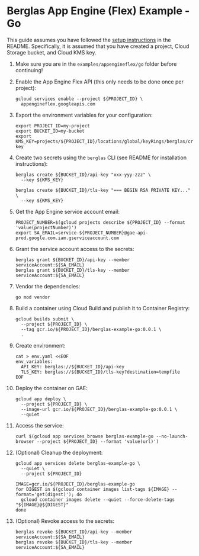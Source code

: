 # Berglas App Engine (Flex) Example - Go

This guide assumes you have followed the [setup instructions][setup] in the
README. Specifically, it is assumed that you have created a project, Cloud
Storage bucket, and Cloud KMS key.

[setup]: https://github.com/GoogleCloudPlatform/berglas#setup

1. Make sure you are in the `examples/appengineflex/go` folder before continuing!

1. Enable the App Engine Flex API (this only needs to be done once per project):

    ```text
    gcloud services enable --project ${PROJECT_ID} \
      appengineflex.googleapis.com
    ```

1. Export the environment variables for your configuration:

    ```text
    export PROJECT_ID=my-project
    export BUCKET_ID=my-bucket
    export KMS_KEY=projects/${PROJECT_ID}/locations/global/keyRings/berglas/cryptoKeys/berglas-key
    ```

1. Create two secrets using the `berglas` CLI (see README for installation
instructions):

    ```text
    berglas create ${BUCKET_ID}/api-key "xxx-yyy-zzz" \
      --key ${KMS_KEY}
    ```

    ```text
    berglas create ${BUCKET_ID}/tls-key "=== BEGIN RSA PRIVATE KEY..." \
      --key ${KMS_KEY}
    ```

1. Get the App Engine service account email:

    ```text
    PROJECT_NUMBER=$(gcloud projects describe ${PROJECT_ID} --format 'value(projectNumber)')
    export SA_EMAIL=service-${PROJECT_NUMBER}@gae-api-prod.google.com.iam.gserviceaccount.com
    ```

1. Grant the service account access to the secrets:

    ```text
    berglas grant ${BUCKET_ID}/api-key --member serviceAccount:${SA_EMAIL}
    berglas grant ${BUCKET_ID}/tls-key --member serviceAccount:${SA_EMAIL}
    ```

1. Vendor the dependencies:

    ```text
    go mod vendor
    ```

1. Build a container using Cloud Build and publish it to Container Registry:

    ```text
    gcloud builds submit \
      --project ${PROJECT_ID} \
      --tag gcr.io/${PROJECT_ID}/berglas-example-go:0.0.1 \
      .
    ```

1. Create environment:

    ```text
    cat > env.yaml <<EOF
    env_variables:
      API_KEY: berglas://${BUCKET_ID}/api-key
      TLS_KEY: berglas://${BUCKET_ID}/tls-key?destination=tempfile
    EOF
    ```

1. Deploy the container on GAE:

    ```text
    gcloud app deploy \
      --project ${PROJECT_ID} \
      --image-url gcr.io/${PROJECT_ID}/berglas-example-go:0.0.1 \
      --quiet
    ```

1. Access the service:

    ```text
    curl $(gcloud app services browse berglas-example-go --no-launch-browser --project ${PROJECT_ID} --format 'value(url)')
    ```

1. (Optional) Cleanup the deployment:

    ```text
    gcloud app services delete berglas-example-go \
      --quiet \
      --project ${PROJECT_ID}
    ```

    ```text
    IMAGE=gcr.io/${PROJECT_ID}/berglas-example-go
    for DIGEST in $(gcloud container images list-tags ${IMAGE} --format='get(digest)'); do
      gcloud container images delete --quiet --force-delete-tags "${IMAGE}@${DIGEST}"
    done
    ```

1. (Optional) Revoke access to the secrets:

    ```text
    berglas revoke ${BUCKET_ID}/api-key --member serviceAccount:${SA_EMAIL}
    berglas revoke ${BUCKET_ID}/tls-key --member serviceAccount:${SA_EMAIL}
    ```

